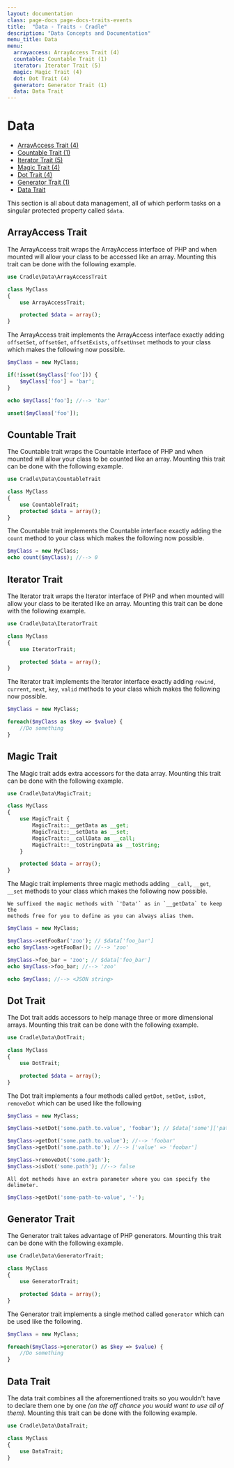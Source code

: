 ```yaml
---
layout: documentation
class: page-docs page-docs-traits-events
title:  "Data - Traits - Cradle"
description: "Data Concepts and Documentation"
menu_title: Data
menu:
  arrayaccess: ArrayAccess Trait (4)
  countable: Countable Trait (1)
  iterator: Iterator Trait (5)
  magic: Magic Trait (4)
  dot: Dot Trait (4)
  generator: Generator Trait (1)
  data: Data Trait
---
```

# Data

 - [ArrayAccess Trait (4)](#arrayaccess)
 - [Countable Trait (1)](#countable)
 - [Iterator Trait (5)](#iterator)
 - [Magic Trait (4)](#magic)
 - [Dot Trait (4)](#dot)
 - [Generator Trait (1)](#generator)
 - [Data Trait](#data)

This section is all about data management, all of which perform tasks on a
singular protected property called `$data`.

<a name="arrayaccess"></a>
## ArrayAccess Trait

The ArrayAccess trait wraps the ArrayAccess interface of PHP and when mounted
will allow your class to be accessed like an array. Mounting this trait can be
done with the following example.

```php
use Cradle\Data\ArrayAccessTrait

class MyClass
{
    use ArrayAccessTrait;

    protected $data = array();
}
```

The ArrayAccess trait implements the ArrayAccess interface exactly adding
`offsetSet`, `offsetGet`, `offsetExists`, `offsetUnset` methods to your class
which makes the following now possible.

```php
$myClass = new MyClass;

if(!isset($myClass['foo'])) {
    $myClass['foo'] = 'bar';
}

echo $myClass['foo']; //--> 'bar'

unset($myClass['foo']);
```

<a name="countable"></a>
## Countable Trait

The Countable trait wraps the Countable interface of PHP and when mounted
will allow your class to be counted like an array. Mounting this trait can be
done with the following example.

```php
use Cradle\Data\CountableTrait

class MyClass
{
    use CountableTrait;
    protected $data = array();
}
```

The Countable trait implements the Countable interface exactly adding the
`count` method to your class which makes the following now possible.

```php
$myClass = new MyClass;
echo count($myClass); //--> 0
```

<a name="iterator"></a>
## Iterator Trait

The Iterator trait wraps the Iterator interface of PHP and when mounted
will allow your class to be iterated like an array. Mounting this trait can be
done with the following example.

```php
use Cradle\Data\IteratorTrait

class MyClass
{
    use IteratorTrait;

    protected $data = array();
}
```

The Iterator trait implements the Iterator interface exactly adding
`rewind`, `current`, `next`, `key`, `valid` methods to your class
which makes the following now possible.

```php
$myClass = new MyClass;

foreach($myClass as $key => $value) {
    //Do something
}
```

<a name="magic"></a>
## Magic Trait

The Magic trait adds extra accessors for the data array. Mounting this trait can be
done with the following example.

```php
use Cradle\Data\MagicTrait;

class MyClass
{
    use MagicTrait {
        MagicTrait::__getData as __get;
        MagicTrait::__setData as __set;
        MagicTrait::__callData as __call;
        MagicTrait::__toStringData as __toString;
    }

    protected $data = array();
}
```

The Magic trait implements three magic methods adding `__call`, `__get`,
`__set` methods to your class which makes the following now possible.

```info
We suffixed the magic methods with `'Data'` as in `__getData` to keep the
methods free for you to define as you can always alias them.
```

```php
$myClass = new MyClass;

$myClass->setFooBar('zoo'); // $data['foo_bar']
echo $myClass->getFooBar(); //--> 'zoo'

$myClass->foo_bar = 'zoo'; // $data['foo_bar']
echo $myClass->foo_bar; //--> 'zoo'

echo $myClass; //--> <JSON string>
```

<a name="dot"></a>
## Dot Trait

The Dot trait adds accessors to help manage three or more dimensional arrays.
Mounting this trait can be done with the following example.

```php
use Cradle\Data\DotTrait;

class MyClass
{
    use DotTrait;

    protected $data = array();
}
```

The Dot trait implements a four methods called `getDot`, `setDot`,
`isDot`, `removeDot` which can be used like the following

```php
$myClass = new MyClass;

$myClass->setDot('some.path.to.value', 'foobar'); // $data['some']['path']['to']['value'] = 'foobar'

$myClass->getDot('some.path.to.value'); //--> 'foobar'
$myClass->getDot('some.path.to'); //--> ['value' => 'foobar']

$myClass->removeDot('some.path');
$myClass->isDot('some.path'); //--> false
```

```info
All dot methods have an extra parameter where you can specify the delimeter.
```

```php
$myClass->getDot('some-path-to-value', '-');
```

<a name="generator"></a>
## Generator Trait

The Generator trait takes advantage of PHP generators.
Mounting this trait can be done with the following example.

```php
use Cradle\Data\GeneratorTrait;

class MyClass
{
    use GeneratorTrait;

    protected $data = array();
}
```

The Generator trait implements a single method called `generator` which can be
used like the following.

```php
$myClass = new MyClass;

foreach($myClass->generator() as $key => $value) {
    //Do something
}
```

<a name="data"></a>
## Data Trait

The data trait combines all the aforementioned traits so you wouldn't have to
declare them one by one *(on the off chance you would want to use all of them)*.
Mounting this trait can be done with the following example.

```php
use Cradle\Data\DataTrait;

class MyClass
{
    use DataTrait;
}
```
